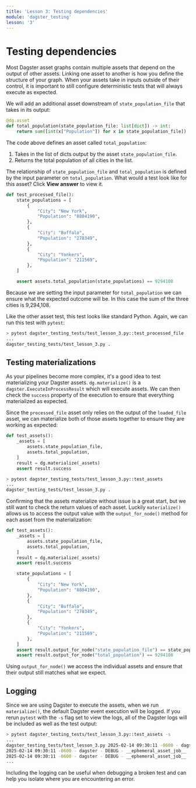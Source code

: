 ```yaml
---
title: 'Lesson 3: Testing dependencies'
module: 'dagster_testing'
lesson: '3'
---
```


# Testing dependencies

Most Dagster asset graphs contain multiple assets that depend on the output of other assets. Linking one asset to another is how you define the structure of your graph. When your assets take in inputs outside of their control, it is important to still configure deterministic tests that will always execute as expected.

We will add an additional asset downstream of `state_population_file` that takes in its output:

```python
@dg.asset
def total_population(state_population_file: list[dict]) -> int:
    return sum([int(x["Population"]) for x in state_population_file])
```

The code above defines an asset called `total_population`:

1. Takes in the list of dicts output by the asset `state_population_file`.
2. Returns the total population of all cities in the list.

The relationship of `state_population_file` and `total_population` is defined by the input parameter on `total_population`. What would a test look like for this asset? Click **View answer** to view it.

```python {% obfuscated="true" %}
def test_processed_file():
    state_populations = [
        {
            "City": "New York",
            "Population": "8804190",
        },
        {
            "City": "Buffalo",
            "Population": "278349",
        },
        {
            "City": "Yonkers",
            "Population": "211569",
        },
    ]

    assert assets.total_population(state_populations) == 9294108
```

Because we are setting the input parameter for `total_population` we can ensure what the expected outcome will be. In this case the sum of the three cities is 9,294,108.

Like the other asset test, this test looks like standard Python. Again, we can run this test with `pytest`:

```bash
> pytest dagster_testing_tests/test_lesson_3.py::test_processed_file
...
dagster_testing_tests/test_lesson_3.py .                                                          [100%]
```

## Testing materializations

As your pipelines become more complex, it's a good idea to test materializing your Dagster assets. `dg.materialize()` is a `dagster.ExecuteInProcessResult` which will execute assets. We can then check the `success` property of the execution to ensure that everything materialized as expected.

Since the `processed_file` asset only relies on the output of  the `loaded_file` asset, we can materialize both of those assets together to ensure they are working as expected:

```python
def test_assets():
    _assets = [
        assets.state_population_file,
        assets.total_population,
    ]
    result = dg.materialize(_assets)
    assert result.success
```

```bash
> pytest dagster_testing_tests/test_lesson_3.py::test_assets
...
dagster_testing_tests/test_lesson_3.py .                                                          [100%]
```

Confirming that the assets materialize without issue is a great start, but we still want to check the return values of each asset. Luckily `materialize()` allows us to access the output value with the `output_for_node()` method for each asset from the materialization:

```python
def test_assets():
    _assets = [
        assets.state_population_file,
        assets.total_population,
    ]
    result = dg.materialize(_assets)
    assert result.success

    state_populations = [
        {
            "City": "New York",
            "Population": "8804190",
        },
        {
            "City": "Buffalo",
            "Population": "278349",
        },
        {
            "City": "Yonkers",
            "Population": "211569",
        },
    ]
    assert result.output_for_node("state_population_file") == state_population
    assert result.output_for_node("total_population") == 9294108
```

Using `output_for_node()` we access the individual assets and ensure that their output still matches what we expect.

## Logging

Since we are using Dagster to execute the assets, when we run `materialize()`, the default Dagster event execution will be logged. If you rerun `pytest` with the `-s` flag set to view the logs, all of the Dagster logs will be included as well as the test output:

```bash
> pytest dagster_testing_tests/test_lesson_3.py::test_assets -s
...
dagster_testing_tests/test_lesson_3.py 2025-02-14 09:30:11 -0600 - dagster - DEBUG - __ephemeral_asset_job__ - 7924f6b8-72c6-4789-b34a-d25b144f7f66 - 62349 - RUN_START - Started execution of run for "__ephemeral_asset_job__".
2025-02-14 09:30:11 -0600 - dagster - DEBUG - __ephemeral_asset_job__ - 7924f6b8-72c6-4789-b34a-d25b144f7f66 - 62349 - ENGINE_EVENT - Executing steps in process (pid: 62349)
2025-02-14 09:30:11 -0600 - dagster - DEBUG - __ephemeral_asset_job__ - 7924f6b8-72c6-4789-b34a-d25b144f7f66 - 62349 - RESOURCE_INIT_STARTED - Starting initialization of resources [io_manager].
...
```

Including the logging can be useful when debugging a broken test and can help you isolate where you are encountering an error.